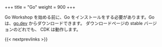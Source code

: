 +++
title = "Go"
weight = 900
+++

Go Workshop を始める前に、Go をインストールをする必要があります。Go は、[go.dev](https://go.dev/) からダウンロードできます。
ダウンロードページの stable バージョンのどれでも、 CDK は動作します。

{{< nextprevlinks >}}